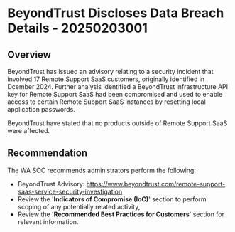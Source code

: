 # BeyondTrust Discloses Data Breach Details - 20250203001

## Overview

BeyondTrust has issued an advisory relating to a security incident that involved 17 Remote Support SaaS customers, originally identified in Dcember 2024. Further analysis identified a BeyondTrust infrastructure API key for Remote Support SaaS had been compromised and used to enable access to certain Remote Support SaaS instances by resetting local application passwords.

BeyondTrust have stated that no products outside of Remote Support SaaS were affected.

## Recommendation

The WA SOC recommends administrators perform the following:

- BeyondTrust Advisory: <https://www.beyondtrust.com/remote-support-saas-service-security-investigation>
- Review the '**Indicators of Compromise (IoC)**' section to perform scoping of any potentially related activity,
- Review the '**Recommended Best Practices for Customers**' section for relevant information.
